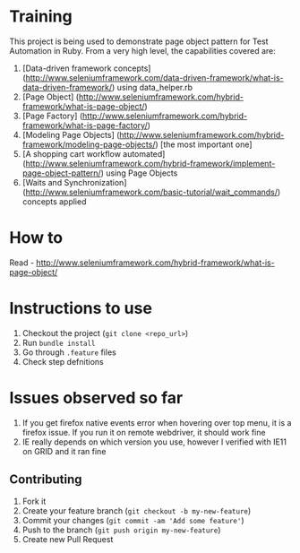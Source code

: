 Training
========

This project is being used to demonstrate page object pattern for Test Automation in Ruby. From a very high level, the capabilities covered are:   

1. [Data-driven framework concepts] (http://www.seleniumframework.com/data-driven-framework/what-is-data-driven-framework/) using data_helper.rb  
2. [Page Object] (http://www.seleniumframework.com/hybrid-framework/what-is-page-object/)  
3. [Page Factory] (http://www.seleniumframework.com/hybrid-framework/what-is-page-factory/)  
4. [Modeling Page Objects] (http://www.seleniumframework.com/hybrid-framework/modeling-page-objects/) [the most important one]  
5. [A shopping cart workflow automated] (http://www.seleniumframework.com/hybrid-framework/implement-page-object-pattern/) using Page Objects  
6. [Waits and Synchronization] (http://www.seleniumframework.com/basic-tutorial/wait_commands/) concepts applied

How to
=======
Read - http://www.seleniumframework.com/hybrid-framework/what-is-page-object/  


Instructions to use
=====================

1. Checkout the project (`git clone <repo_url>`)
2. Run `bundle install`
3. Go through `.feature` files
4. Check step defnitions  

Issues observed so far
=========================

1. If you get firefox native events error when hovering over top menu, it is a firefox issue. If you run it on remote webdriver, it should work fine  
2. IE really depends on which version you use, however I verified with IE11 on GRID and it ran fine


## Contributing

1. Fork it
2. Create your feature branch (`git checkout -b my-new-feature`)
3. Commit your changes (`git commit -am 'Add some feature'`)
4. Push to the branch (`git push origin my-new-feature`)
5. Create new Pull Request
